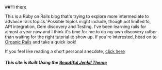
##Hi there.

This is a Ruby on Rails blog that's trying to explore more intermediate to advance rails topics. Possible topics might include, though not limited to, API integration, Gem discovery and Testing. I've been learning rails for almost a year now and I think it's time for me to do my own discovery rather than waiting for the right tutorial to show up. If you're interested, head on to [Organic Rails](http://organicrails.github.io/) and take a quick look!

If you feel like reading a short personal anecdote, [click here](http://organicrails.github.io/2015-07-19-welcome/)


##### This site is Built Using the [Beautiful Jenkll Theme](https://github.com/daattali/beautiful-jekyll)

